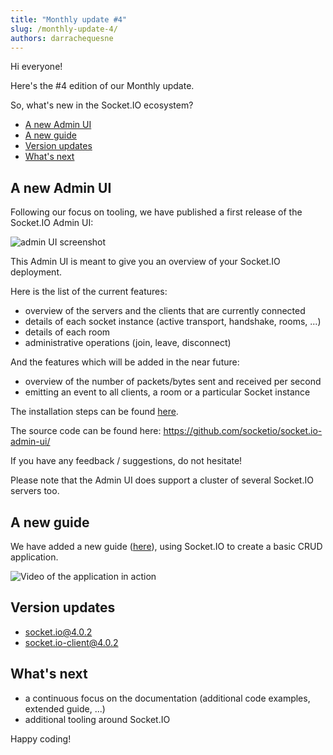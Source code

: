 ```yaml
---
title: "Monthly update #4"
slug: /monthly-update-4/
authors: darrachequesne
---
```


Hi everyone!

Here's the #4 edition of our Monthly update.

<!--truncate-->

So, what's new in the Socket.IO ecosystem?

- [A new Admin UI](#a-new-admin-ui)
- [A new guide](#a-new-guide)
- [Version updates](#version-updates)
- [What's next](#whats-next)

## A new Admin UI

Following our focus on tooling, we have published a first release of the Socket.IO Admin UI:

![admin UI screenshot](/images/admin-ui-dashboard.png)

This Admin UI is meant to give you an overview of your Socket.IO deployment.

Here is the list of the current features:

- overview of the servers and the clients that are currently connected
- details of each socket instance (active transport, handshake, rooms, ...)
- details of each room
- administrative operations (join, leave, disconnect)

And the features which will be added in the near future:

- overview of the number of packets/bytes sent and received per second
- emitting an event to all clients, a room or a particular Socket instance

The installation steps can be found [here](/docs/v4/admin-ui/).

The source code can be found here: https://github.com/socketio/socket.io-admin-ui/

If you have any feedback / suggestions, do not hesitate!

Please note that the Admin UI does support a cluster of several Socket.IO servers too.

## A new guide

We have added a new guide ([here](/get-started/basic-crud-application/)), using Socket.IO to create a basic CRUD application.

![Video of the application in action](/images/basic-crud-app.gif)

## Version updates

- [socket.io@4.0.2](https://github.com/socketio/socket.io/releases/tag/4.0.2)
- [socket.io-client@4.0.2](https://github.com/socketio/socket.io-client/releases/tag/4.0.2)

## What's next

- a continuous focus on the documentation (additional code examples, extended guide, ...)
- additional tooling around Socket.IO

Happy coding!
